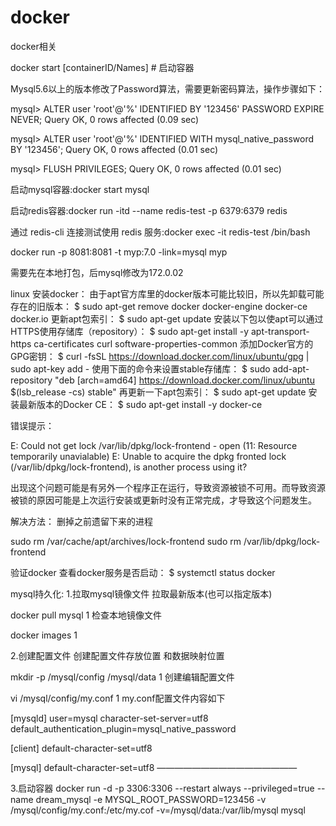 # docker
docker相关

docker start [containerID/Names] # 启动容器


Mysql5.6以上的版本修改了Password算法，需要更新密码算法，操作步骤如下：

mysql> ALTER user 'root'@'%' IDENTIFIED BY '123456' PASSWORD EXPIRE NEVER;
Query OK, 0 rows affected (0.09 sec)

mysql> ALTER user 'root'@'%' IDENTIFIED WITH mysql_native_password BY '123456';
Query OK, 0 rows affected (0.01 sec)
 
mysql> FLUSH PRIVILEGES;
Query OK, 0 rows affected (0.01 sec)

启动mysql容器:docker start mysql

启动redis容器:docker run -itd --name redis-test -p 6379:6379 redis

通过 redis-cli 连接测试使用 redis 服务:docker exec -it redis-test /bin/bash

docker run -p 8081:8081 -t myp:7.0 -link=mysql myp


需要先在本地打包，后mysql修改为172.0.02

linux 安装docker：
由于apt官方库里的docker版本可能比较旧，所以先卸载可能存在的旧版本：
$ sudo apt-get remove docker docker-engine docker-ce docker.io
更新apt包索引：
$ sudo apt-get update
安装以下包以使apt可以通过HTTPS使用存储库（repository）：
$ sudo apt-get install -y apt-transport-https ca-certificates curl software-properties-common
添加Docker官方的GPG密钥：
$ curl -fsSL https://download.docker.com/linux/ubuntu/gpg | sudo apt-key add -
使用下面的命令来设置stable存储库：
$ sudo add-apt-repository "deb [arch=amd64] https://download.docker.com/linux/ubuntu $(lsb_release -cs) stable"
再更新一下apt包索引：
$ sudo apt-get update
安装最新版本的Docker CE：
$ sudo apt-get install -y docker-ce
     

错误提示：

E: Could not get lock /var/lib/dpkg/lock-frontend - open (11: Resource temporarily unavialable)
E: Unable to acquire the dpkg fronted lock (/var/lib/dpkg/lock-frontend), is another process using it?

出现这个问题可能是有另外一个程序正在运行，导致资源被锁不可用。而导致资源被锁的原因可能是上次运行安装或更新时没有正常完成，才导致这个问题发生。

解决方法：
删掉之前遗留下来的进程

sudo rm /var/cache/apt/archives/lock-frontend
sudo  rm /var/lib/dpkg/lock-frontend


验证docker
查看docker服务是否启动：
$ systemctl status docker

mysql持久化:
1.拉取mysql镜像文件
拉取最新版本(也可以指定版本)

docker pull mysql
1
检查本地镜像文件

docker images
1


2.创建配置文件
创建配置文件存放位置 和数据映射位置

mkdir -p /mysql/config /mysql/data
1
创建编辑配置文件

vi /mysql/config/my.conf
1
my.conf配置文件内容如下

[mysqld]
user=mysql
character-set-server=utf8
default_authentication_plugin=mysql_native_password

[client]
default-character-set=utf8

[mysql]
default-character-set=utf8
————————————————

3.启动容器
docker run -d -p 3306:3306 --restart always --privileged=true --name dream_mysql -e MYSQL_ROOT_PASSWORD=123456 -v /mysql/config/my.conf:/etc/my.cof -v=/mysql/data:/var/lib/mysql mysql



